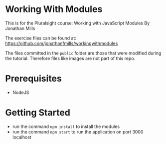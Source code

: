 # Working With Modules
This is for the Pluralsight course: Working with JavaScript Modules By Jonathan Mills 

The exercise files can be found at: https://github.com/jonathanfmills/workingwithmodules

The files committed in the `public` folder are those that were modified during the tutorial. Therefore files like images
are not part of this repo.


# Prerequisites
* NodeJS


# Getting Started
* run the command `npm install` to install the modules
* run the command `npm start` to run the application on port 3000 localhost